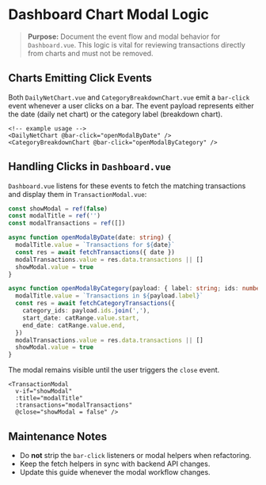 # Dashboard Chart Modal Logic

> **Purpose:** Document the event flow and modal behavior for `Dashboard.vue`. This logic is vital for reviewing transactions directly from charts and must not be removed.

## Charts Emitting Click Events

Both `DailyNetChart.vue` and `CategoryBreakdownChart.vue` emit a `bar-click` event whenever a user clicks on a bar. The event payload represents either the date (daily net chart) or the category label (breakdown chart).

```vue
<!-- example usage -->
<DailyNetChart @bar-click="openModalByDate" />
<CategoryBreakdownChart @bar-click="openModalByCategory" />
```

## Handling Clicks in `Dashboard.vue`

`Dashboard.vue` listens for these events to fetch the matching transactions and display them in `TransactionModal.vue`:

```ts
const showModal = ref(false)
const modalTitle = ref('')
const modalTransactions = ref([])

async function openModalByDate(date: string) {
  modalTitle.value = `Transactions for ${date}`
  const res = await fetchTransactions({ date })
  modalTransactions.value = res.data.transactions || []
  showModal.value = true
}

async function openModalByCategory(payload: { label: string; ids: number[] }) {
  modalTitle.value = `Transactions in ${payload.label}`
  const res = await fetchCategoryTransactions({
    category_ids: payload.ids.join(','),
    start_date: catRange.value.start,
    end_date: catRange.value.end,
  })
  modalTransactions.value = res.data.transactions || []
  showModal.value = true
}
```

The modal remains visible until the user triggers the `close` event.

```vue
<TransactionModal
  v-if="showModal"
  :title="modalTitle"
  :transactions="modalTransactions"
  @close="showModal = false" />
```

## Maintenance Notes

- Do **not** strip the `bar-click` listeners or modal helpers when refactoring.
- Keep the fetch helpers in sync with backend API changes.
- Update this guide whenever the modal workflow changes.
